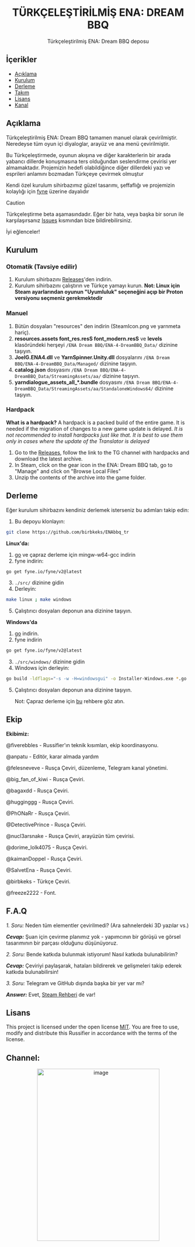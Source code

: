 <div align="center">
<h1>TÜRKÇELEŞTİRİLMİŞ ENA: DREAM BBQ</h1>
Türkçeleştirilmiş ENA: Dream BBQ deposu
</div>

## İçerikler
- [Açıklama](#Açıklama)
- [Kurulum](#Kurulum)
- [Derleme](#Derleme)
- [Takım](#Takım)
- [Lisans](#Lisans)
- [Kanal](#Kanal)


## Açıklama
Türkçeleştirilmiş ENA: Dream BBQ tamamen manuel olarak çevirilmiştir. Neredeyse tüm oyun içi diyaloglar, arayüz ve ana menü çevirilmiştir.

Bu Türkçeleştirmede, oyunun akışına ve diğer karakterlerin bir arada yabancı dillerde konuşmasına ters olduğundan seslendirme çevirisi yer almamaktadır. Projemizin hedefi olabildiğince diğer dillerdeki yazı ve esprileri anlamını bozmadan Türkçeye çevirmek olmuştur


Kendi özel kurulum sihirbazımız güzel tasarımı, şeffaflığı ve projemizin kolaylığı için [fyne](https://fyne.io/) üzerine dayalıdır

>[!CAUTION]
>
>Türkçeleştirme beta aşamasındadır. Eğer bir hata, veya başka bir sorun ile karşılaşırsanız [Issues](https://github.com/birbkeks/ENAbbq_tr/issues) kısmından bize bildirebilirsiniz.

İyi eğlenceler!

## Kurulum
### Otomatik (Tavsiye edilir)
1. Kurulum sihirbazını [Releases](https://github.com/birbkeks/ENAbbq_tr/releases/)'den indirin.
2. Kurulum sihirbazını çalıştırın ve Türkçe yamayı kurun.
   **Not: Linux için Steam ayarlarından oyunun "Uyumluluk" seçeneğini açıp bir Proton versiyonu seçmeniz gerekmektedir**

### Manuel
1. Bütün dosyaları "resources" den indirin (SteamIcon.png ve yarnmeta hariç).
2. **resources.assets font_res.resS font_modern.resS** ve **levels** klasöründeki herşeyi ```/ENA Dream BBQ/ENA-4-DreamBBQ_Data/``` dizinine taşıyın.
3. **JoelG.ENA4.dll** ve **YarnSpinner.Unity.dll** dosyalarını ```/ENA Dream BBQ/ENA-4-DreamBBQ_Data/Managed/``` dizinine taşıyın.
4. **catalog.json** dosyasını ```/ENA Dream BBQ/ENA-4-DreamBBQ_Data/StreamingAssets/aa/``` dizinine taşıyın.
5. **yarndialogue_assets_all_*.bundle** dosyasını ```/ENA Dream BBQ/ENA-4-DreamBBQ_Data/StreamingAssets/aa/StandaloneWindows64/``` dizinine taşıyın.

### Hardpack
**What is a hardpack?** A hardpack is a packed build of the entire game. It is needed if the migration of changes to a new game update is delayed. *It is not recommended to install hardpacks just like that. It is best to use them only in cases where the update of the Translator is delayed*
1. Go to the [Releases](https://github.com/birbkeks/ENAbbq_tr/releases/), follow the link to the TG channel with hardpacks and download the latest archive.
2. In Steam, click on the gear icon in the ENA: Dream BBQ tab, go to "Manage" and click on "Browse Local Files"
3. Unzip the contents of the archive into the game folder.

## Derleme
Eğer kurulum sihirbazını kendiniz derlemek isterseniz bu adımları takip edin:
1. Bu depoyu klonlayın:
```bash
git clone https://github.com/birbkeks/ENAbbq_tr
```
**Linux'da:**
  1. [go](https://go.dev/) ve çapraz derleme için mingw-w64-gcc indirin
  2. fyne indirin:
  ```bash
  go get fyne.io/fyne/v2@latest
  ```
  3. ``./src/`` dizinine gidin
  4. Derleyin:
  ```bash
  make linux ; make windows
  ```
  5. Çalıştırıcı dosyaları deponun ana dizinine taşıyın.

**Windows'da**
  1. [go](https://go.dev/) indirin.
  2. fyne indirin
  ```bash
  go get fyne.io/fyne/v2@latest
  ```
  3. ``./src/windows/`` dizinine gidin
  4. Windows için derleyin:
  ```bash
  go build -ldflags="-s -w -H=windowsgui" -o Installer-Windows.exe *.go
  ```
  5. Çalıştırıcı dosyaları deponun ana dizinine taşıyın.

      Not: Çapraz derleme için [bu](https://docs.fyne.io/started/cross-compiling) rehbere göz atın.

## Ekip
**Ekibimiz:**

@fiverebbles - Russifier'ın teknik kısımları, ekip koordinasyonu.

@anpatu -  Editör, karar almada yardım

@felesneveve - Rusça Çeviri, düzenleme, Telegram kanal yönetimi.

@big_fan_of_kiwi - Rusça Çeviri.

@bagaxdd - Rusça Çeviri.

@hugginggg - Rusça Çeviri.

@PhONaRr - Rusça Çeviri.

@DetectivePrince - Rusça Çeviri.

@nucl3arsnake - Rusça Çeviri, arayüzün tüm çevirisi.

@dorime_lolk4075 - Rusça Çeviri.

@kaimanDoppel - Rusça Çeviri.

@SalvetEna - Rusça Çeviri.

@birbkeks - Türkçe Çeviri.

@freeze2222 - Font.

## F.A.Q
*1. Soru:* Neden tüm elementler çevirilmedi? (Ara sahnelerdeki 3D yazılar vs.)

***Cevap:*** Şuan için çevirme planımız yok - yapımcının bir görüşü ve görsel tasarımının bir parçası olduğunu düşünüyoruz.

*2. Soru:* Bende katkıda bulunmak istiyorum! Nasıl katkıda bulunabilirim?

***Cevap:*** Çeviriyi paylaşarak, hataları bildirerek ve gelişmeleri takip ederek katkıda bulunabilirsin!

*3. Soru:* Telegram ve GitHub dışında başka bir yer var mı?

***Answer:*** Evet, [Steam Rehberi](https://steamcommunity.com/sharedfiles/filedetails/?id=3453809143) de var!

## Lisans
This project is licensed under the open license [MIT](https://mit-license.org/). You are free to use, modify and distribute this Russifier in accordance with the terms of the license.

## Channel:
<div align="center">
<img src="https://github.com/user-attachments/assets/d5718154-17b2-49a8-98be-c71cc5d5cacd" alt="image" width="335" height="470" />
</div>
